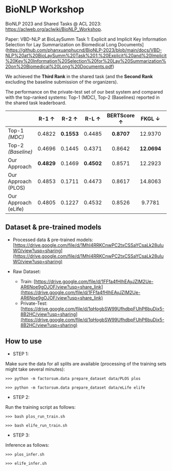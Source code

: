 # BioNLP Workshop

BioNLP 2023 and Shared Tasks @ ACL 2023: https://aclweb.org/aclwiki/BioNLP_Workshop. 

Paper: VBD-NLP at BioLaySumm Task 1: Explicit and Implicit Key Information Selection for Lay Summarization on Biomedical Long Documents](https://github.com/phanxuanphucnd/BioNLP-2023/blob/main/docs/VBD-NLP%20at%20BioLaySumm%20Task%201:%20Explicit%20and%20Implicit%20Key%20Information%20Selection%20for%20Lay%20Summarization%20on%20Biomedical%20Long%20Documents.pdf)

We achieved the **Third Rank** in the shared task (and the **Second Rank** excluding the baseline submission of the organizers). 

The performance on the private-test set of our best system and compared with the top-ranked systems: Top-1 (MDC), Top-2 (Baselines) reported in the shared task leaderboard.

|                          | R-1 &uarr;   | R-2 &uarr;   | R-L &uarr;    | BERTScore &uarr;   | FKGL &darr;   | DCRS &darr;   | BARTScore &uarr;   |
|--------------------------|:------------:|:------------:|:-------------:|:------------------:|:-------------:|:-------------:|:------------------:|
| Top-1 *(MDC)*            |    0.4822    |  **0.1553**  |    0.4485     |     **0.8707**     |    12.9370    |    10.2058    |      -1.1771       |
| Top-2 *(Baseline)*       |    0.4696    |    0.1445    |    0.4371     |       0.8642       |  **12.0694**  |    10.2487    |    **-0.8305**     |
| Our Approach             |  **0.4829**  |    0.1469    |  **0.4502**   |       0.8571       |    12.2923    |  **10.0862**  |      -1.7357       |
| Our Approach<br/>(PLOS)  |    0.4853    |    0.1711    |    0.4473     |       0.8617       |    14.8063    |    11.5870    |      -1.3791       |
| Our Approach<br/>(eLife) |    0.4805    |    0.1227    |    0.4532     |       0.8526       |    9.7781     |    8.5854     |      -2.0924       |


## Dataset & pre-trained models

- Processed data & pre-trained models: [https://drive.google.com/file/d/1MhI4RRKCnwPC2txCSSaYCsaLk28uIuWO/view?usp=sharing](https://drive.google.com/file/d/1MhI4RRKCnwPC2txCSSaYCsaLk28uIuWO/view?usp=sharing)

- Raw Dataset: 
  - Train: [https://drive.google.com/file/d/1FFfa4fHlhEAyJZIM2Ue-AR6Noe9gOJOF/view?usp=share_link](https://drive.google.com/file/d/1FFfa4fHlhEAyJZIM2Ue-AR6Noe9gOJOF/view?usp=share_link)    
  - Private-Test: [https://drive.google.com/file/d/1qHogbSW99UfhdbpFUhP6buDix5-8B2HC/view?usp=sharing](https://drive.google.com/file/d/1qHogbSW99UfhdbpFUhP6buDix5-8B2HC/view?usp=sharing)


## How to use

- STEP 1: 

Make sure the data for all splits are available (processing of the training sets might take several minutes):

```shell
>>> python -m factorsum.data prepare_dataset data/PLOS plos

>>> python -m factorsum.data prepare_dataset data/eLife elife
```

- STEP 2:

Run the training script as follows:

```shell
>>> bash plos_run_train.sh

>>> bash elife_run_train.sh

```

- STEP 3: 

Inference as follows:

```shell
>>> plos_infer.sh

>>> elife_infer.sh
```
